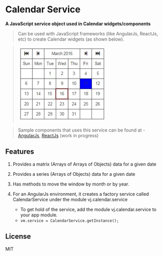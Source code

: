 # Calendar Service

**A JavaScript service object used in Calendar widgets/components**

>Can be used with JavaScript frameworks (like AngularJs, ReactJs, etc) to create Calendar widgets (as shown below).

>![alt text](calendar.jpg "Logo Title Text 1")

>Sample components that uses this service can be found at - [AngularJs](https://github.com/vijeysrc/angular-calendar-component), [ReactJs](http://github.com) (work in progress)

## Features

1. Provides a matrix (Arrays of Arrays of Objects) data for a given date

2. Provides a series (Arrays of Objects) data for a given date

3. Has methods to move the window by month or by year.

4. For an AngularJs environment, it creates a factory service called CalendarService under the module vj.calendar.service
    - To get hold of the service, add the module vj.calendar.service to your app module.
    - ```vm.service = CalendarService.getInstance();```

## License

MIT

